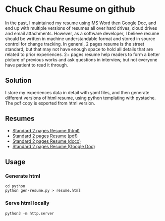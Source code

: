 # Chuck Chau Resume on github
In the past, I maintained my resume using MS Word then Google Doc, and end up with multiple versions of resumes all over hard drives, cloud drives and email attachments.  However, as a software developer, I believe resume should be written in machine understandable format and stored in source control for change tracking.  In general, 2 pages resume is the street standard, but that may not have enough space to hold all details that are related to prior experiences.  2+ pages resume help readers to form a better picture of previous works and ask questions in interview, but not everyone have patient to read it through.

## Solution
I store my experiences data in detail with yaml files, and then generate different versions of html resume, using python templating with pystache.  The pdf copy is exported from html version.

## Resumes
+ [Standard 2 pages Resume (html)](http://htmlpreview.github.io/?https://github.com/volkstrader/resume/blob/master/python/resume.html)
+ [Standard 2 pages Resume (pdf)](https://github.com/volkstrader/resume/blob/master/Chuck%20Chau%20Resume%20Standard.pdf)
+ [Standard 2 pages Resume (docx)](https://github.com/volkstrader/resume/blob/master/Chuck%20Chau%20Resume%20Standard.docx)
+ [Standard 2 pages Resume (Google Doc)](https://docs.google.com/document/d/10J73MvjEuv2WgvV0j9pUzt3qKYTf28rJUTGz3aUVw_g/edit?usp=sharing)

## Usage
### Generate html
    cd python
    python gen-resume.py > resume.html
    
### Serve html locally
    python3 -m http.server
